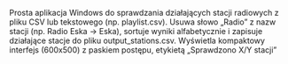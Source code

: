 Prosta aplikacja Windows do sprawdzania działających stacji radiowych z pliku CSV lub tekstowego (np. playlist.csv). Usuwa słowo „Radio” z nazw stacji (np. Radio Eska → Eska), sortuje wyniki alfabetycznie i zapisuje działające stacje do pliku output_stations.csv. Wyświetla kompaktowy interfejs (600x500) z paskiem postępu, etykietą „Sprawdzono X/Y stacji” 
